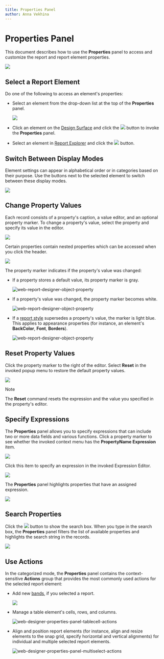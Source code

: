 ```yaml
---
title: Properties Panel
author: Anna Vekhina
---
```

# Properties Panel

This document describes how to use the **Properties** panel to access and customize the report and report element properties.

![](../../../../images/eurd-web-properties-panel.png)

## Select a Report Element

Do one of the following to access an element's properties:

* Select an element from the drop-down list at the top of the **Properties** panel.
	
	![](../../../../images/eurd-web-properties-panel-element-search.png)

* Click an element on the [Design Surface](../design-surface.md) and click the  ![](../../../../images/eurd-web-properties-panel-cogwheel.png) button to invoke the **Properties** panel.
* Select an element in [Report Explorer](report-explorer.md) and click the ![](../../../../images/eurd-web-properties-panel-pen.png) button.

## Switch Between Display Modes

Element settings can appear in alphabetical order or in categories based on their purpose. Use the buttons next to the selected element to switch between these display modes.

![](../../../../images/eurd-web-properties-panel-display-modes.png)

## Change Property Values

Each record consists of a property's caption, a value editor, and an optional property marker. To change a property's value, select the property and specify its value in the editor.

![](../../../../images/eurd-web-properties-panel-specify-property.png)

Certain properties contain nested properties which can be accessed when you click the header.

![](../../../../images/eurd-web-properties-panel-nested-properties.gif)

The property marker indicates if the property's value was changed:

* If a property stores a default value, its property marker is gray.

	![web-report-designer-object-property](../../../../images/eurd-web-properties-panel-marker-gray.png)

* If a property's value was changed, the property marker becomes white.

	![web-report-designer-object-property](../../../../images/eurd-web-properties-panel-marker-white.png)

* If a [report style](xref:1303) supersedes a property's value, the marker is light blue. This applies to appearance properties (for instance, an element's **BackColor**, **Font**, **Borders**).

	![web-report-designer-object-property](../../../../images/eurd-web-properties-panel-marker-blue.png)

## Reset Property Values

Click the property marker to the right of the editor. Select **Reset** in the invoked popup menu to restore the default property values.

![](../../../../images/eurd-web-properties-panel-reset-value.png)

> [!NOTE]
> The **Reset** command resets the expression and the value you specified in the property's editor.

## Specify Expressions

The **Properties** panel allows you to specify expressions that can include two or more data fields and various functions. Click a property marker to see whether the invoked context menu has the **PropertyName Expression** item.

![](../../../../images/eurd-web-properties-panel-expressions.png)

Click this item to specify an expression in the invoked Expression Editor.

![](../../../../images/eurd-web-properties-panel-expression-editor.png)

The **Properties** panel highlights properties that have an assigned expression.

![](../../../../images/eurd-web-properties-panel-expression-highlight.png)

## Search Properties

Click the ![](../../../../images/eurd-web-properties-panel-search-button.png) button to show the search box. When you type in the search box, the **Properties** panel filters the list of available properties and highlights the search string in the records.

![](../../../../images/eurd-web-properties-panel-search-box.png)

## Use Actions

In the categorized mode, the **Properties** panel contains the context-sensitive **Actions** group that provides the most commonly used actions for the selected report element:

* Add new [bands](../../introduction-to-banded-reports.md), if you selected a report.
	
	![](../../../../images/eurd-web-properties-panel-add-bands.png)

* Manage a table element's cells, rows, and columns.
	
	![web-designer-properties-panel-tablecell-actions](../../../../images/eurd-web-properties-panel-table-cells.png)

* Align and position report elements (for instance, align and resize elements to the snap grid, specify horizontal and vertical alignments) for individual and multiple selected report elements.
	
	![web-designer-properties-panel-multiselect-actions](../../../../images/eurd-web-properties-panel-multiselect.png)